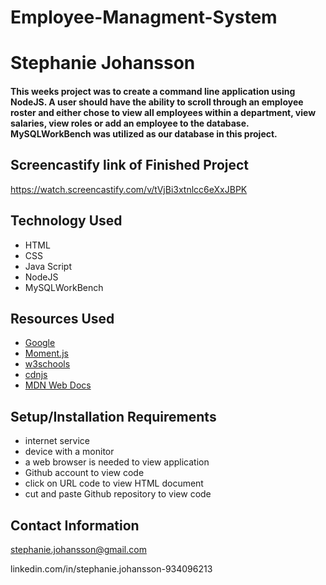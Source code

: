 # Employee-Managment-System

# Stephanie Johansson

#### This weeks project was to create a command line application using NodeJS. A user should have the ability to scroll through an employee roster and either chose to view all employees within a department, view salaries, view roles or add an employee to the database. MySQLWorkBench was utilized as our database in this project.

## Screencastify link of Finished Project
https://watch.screencastify.com/v/tVjBi3xtnlcc6eXxJBPK


## Technology Used

- HTML
- CSS
- Java Script
- NodeJS
- MySQLWorkBench

## Resources Used

- [Google](https://google.com)
- [Moment.js](https://momentjs.com)
- [w3schools](https://w3schools.com)
- [cdnjs](https://cdnjs.com)
- [MDN Web Docs](https://developer.mozilla.org)

## Setup/Installation Requirements

- internet service
- device with a monitor
- a web browser is needed to view application
- Github account to view code
- click on URL code to view HTML document
- cut and paste Github repository to view code

## Contact Information

stephanie.johansson@gmail.com

linkedin.com/in/stephanie.johansson-934096213